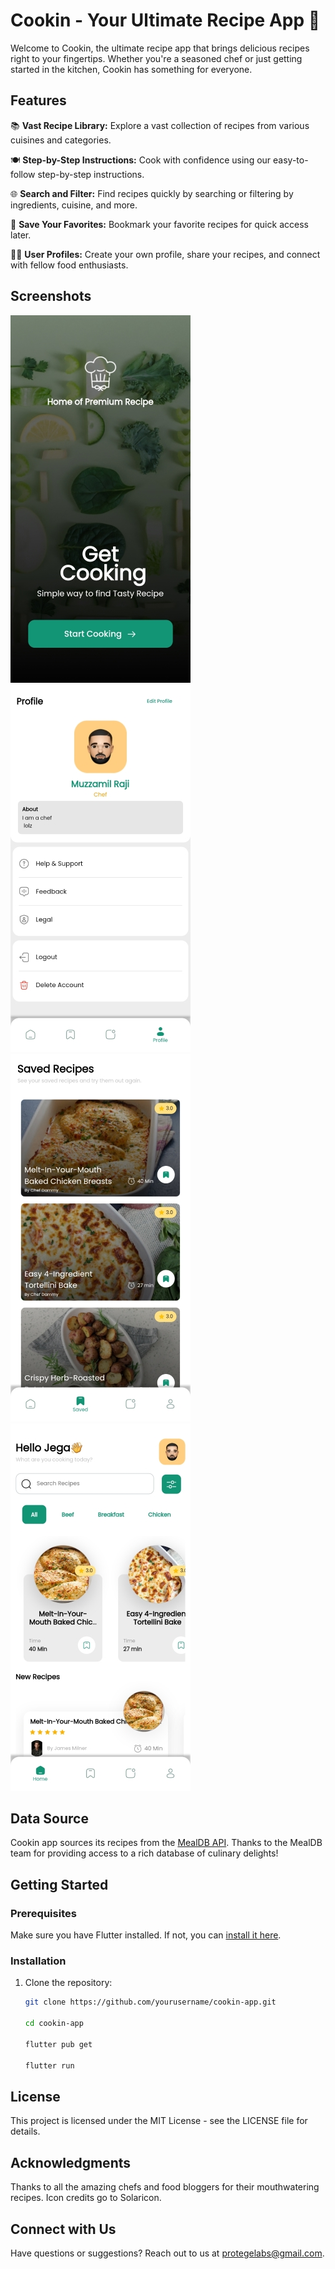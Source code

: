 
# Cookin - Your Ultimate Recipe App 🍳

Welcome to Cookin, the ultimate recipe app that brings delicious recipes right to your fingertips. Whether you're a seasoned chef or just getting started in the kitchen, Cookin has something for everyone.

## Features

📚 **Vast Recipe Library:** Explore a vast collection of recipes from various cuisines and categories.

🍽️ **Step-by-Step Instructions:** Cook with confidence using our easy-to-follow step-by-step instructions.

🌐 **Search and Filter:** Find recipes quickly by searching or filtering by ingredients, cuisine, and more.

📌 **Save Your Favorites:** Bookmark your favorite recipes for quick access later.

👩‍🍳 **User Profiles:** Create your own profile, share your recipes, and connect with fellow food enthusiasts.

## Screenshots

![Cookin App Screenshots](screenshots/screenshots%20(1).jpg)![Cookin App Screenshots](screenshots/screenshots%20(2).jpg)![Cookin App Screenshots](screenshots/screenshots%20(3).jpg)![Cookin App Screenshots](screenshots/screenshots%20(7).jpg)


## Data Source

Cookin app sources its recipes from the [MealDB API](https://www.themealdb.com/). Thanks to the MealDB team for providing access to a rich database of culinary delights!

## Getting Started

### Prerequisites

Make sure you have Flutter installed. If not, you can [install it here](https://flutter.dev/docs/get-started/install).

### Installation

1. Clone the repository:

   ```bash
   git clone https://github.com/yourusername/cookin-app.git

   cd cookin-app

   flutter pub get

   flutter run

## License
This project is licensed under the MIT License - see the LICENSE file for details.

## Acknowledgments
Thanks to all the amazing chefs and food bloggers for their mouthwatering recipes.
Icon credits go to Solaricon.

## Connect with Us
Have questions or suggestions? Reach out to us at protegelabs@gmail.com.

